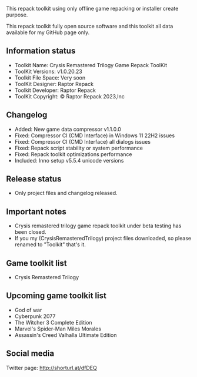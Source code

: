 This repack toolkit using only offline game repacking or installer create purpose.

This repack toolkit fully open source software and this toolkit all data available for my GitHub page only.

Information status
-----------------------------------------------
- Toolkit Name: Crysis Remastered Trilogy Game Repack ToolKit
- ToolKit Versions: v1.0.20.23
- Toolkit File Space: Very soon
- ToolKit Designer: Raptor Repack
- Toolkit Developer: Raptor Repack
- ToolKit Copyright: © Raptor Repack 2023,Inc

Changelog
-----------------------------------------------
- Added: New game data compressor v1.1.0.0
- Fixed: Compressor CI (CMD Interface) in Windows 11 22H2 issues
- Fixed: Compressor CI (CMD Interface) all dialogs issues
- Fixed: Repack script stability or system performance
- Fixed: Repack toolkit optimizations performance
- Included: Inno setup v5.5.4 unicode versions

Release status
-----------------------------------------------
- Only project files and changelog released.

Important notes
-----------------------------------------------
- Crysis remastered trilogy game repack toolkit under beta testing has been closed.
- If you my (CrysisRemasteredTrilogy) project files downloaded, so please renamed to "Toolkit" that's it.

Game toolkit list
-----------------------------------------------
- Crysis Remastered Trilogy

Upcoming game toolkit list
-----------------------------------------------
- God of war
- Cyberpunk 2077
- The Witcher 3 Complete Edition
- Marvel's Spider-Man Miles Morales
- Assassin's Creed Valhalla Ultimate Edition

Social media
-----------------------------------------------
Twitter page: http://shorturl.at/dfDEQ
